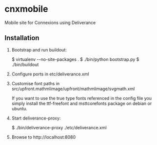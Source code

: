 cnxmobile
=========

Mobile site for Connexions using Deliverance

Installation
------------

1. Bootstrap and run buildout:

    $ virtualenv --no-site-packages .
    $ ./bin/python bootstrap.py
    $ ./bin/buildout

2. Configure ports in etc/deliverance.xml

3. Customise font paths in
   src/upfront.mathmlimage/upfront/mathmlimage/svgmath.xml

   If you want to use the true type fonts referenced in the config
   file you simply install the ttf-freefont and msttcorefonts package on
   debian or ubuntu.

4. Start deliverance-proxy:

    $ ./bin/deliverance-proxy ./etc/deliverance.xml

5. Browse to http://localhost:8080


